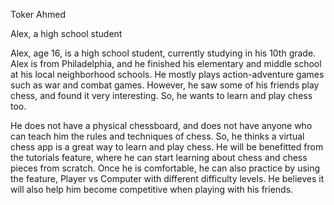 Toker Ahmed 

Alex, a high school student  
  
Alex, age 16, is a high school student, currently studying in his 10th grade. Alex is from Philadelphia, and he finished his elementary and middle school at his local neighborhood schools. He mostly plays action-adventure games such as war and combat games. However, he saw some of his friends play chess, and found it very interesting. So, he wants to learn and play chess too.  

He does not have a physical chessboard, and does not have anyone who can teach him the rules and techniques of chess. So, he thinks a virtual chess app is a great way to learn and play chess. He will be benefitted from the tutorials feature, where he can start learning about chess and chess pieces from scratch. Once he is comfortable, he can also practice by using the feature, Player vs Computer with different difficulty levels. He believes it will also help him become competitive when playing with his friends.   

 